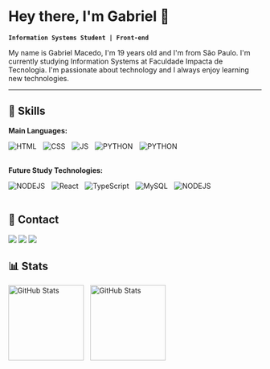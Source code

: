 # Hey there, I'm Gabriel 🤟

**`Information Systems Student | Front-end`**

My name is Gabriel Macedo, I'm 19 years old and I'm from São Paulo. I'm currently studying Information Systems at Faculdade Impacta de Tecnologia. I'm passionate about technology and I always enjoy learning new technologies.

---

## 🤖 Skills ##

**Main Languages:**

<div style='display: inline_block'>
    <img align='left' alt='HTML' title='HTML' style='padding-right: 10px'
        src="https://img.shields.io/badge/HTML5-E34F26?style=for-the-badge&logo=html5&logoColor=white" />
    <img align='left' alt='CSS' title='CSS' style='padding-right: 10px'
        src="https://img.shields.io/badge/CSS3-1572B6?style=for-the-badge&logo=css3&logoColor=white" />
    <img align='left' alt='JS' title='JS' style='padding-right: 10px'
        src="https://img.shields.io/badge/JavaScript-F7DF1E?style=for-the-badge&logo=javascript&logoColor=black" />
    <img align='left' alt='PYTHON' title='PYTHON' style='padding-right: 10px'
        src="https://img.shields.io/badge/Python-14354C?style=for-the-badge&logo=python&logoColor=white" />
    <img align='left' alt='PYTHON' title='PYTHON' style='padding-right: 10px'
        src="https://img.shields.io/badge/GIT-E44C30?style=for-the-badge&logo=git&logoColor=white" />
</div>
<br>
<br>

**Future Study Technologies:**

<div style='display: inline_block'>
    <img align='left' alt='NODEJS' title='NODEJS' style='padding-right: 10px'
        src="https://img.shields.io/badge/Node.js-43853D?style=for-the-badge&logo=node.js&logoColor=white" />
    <img align='left' alt='React' title='React' style='padding-right: 10px'
        src="https://img.shields.io/badge/React-20232A?style=for-the-badge&logo=react&logoColor=61DAFB" />
    <img align='left' alt='TypeScript' title='TypeScript' style='padding-right: 10px'
        src="https://img.shields.io/badge/TypeScript-007ACC?style=for-the-badge&logo=typescript&logoColor=white" />
    <img align='left' alt='MySQL' title='MySQL' style='padding-right: 10px'
        src="https://img.shields.io/badge/MySQL-005C84?style=for-the-badge&logo=mysql&logoColor=white" />
    <img align='left' alt='NODEJS' title='NODEJS' style='padding-right: 10px'
        src="https://img.shields.io/badge/PostgreSQL-316192?style=for-the-badge&logo=postgresql&logoColor=white" />
</div>
<br>
<br>

## 📲 Contact ##

<a href="www.linkedin.com/in/gabmacedo" target="_blank"><img src='https://img.shields.io/badge/LinkedIn-0077B5?style=for-the-badge&logo=linkedin&logoColor=white'></a>
<a href="malito:gabriel.adem001@gmail.com" target="_blank"><img src='https://img.shields.io/badge/Gmail-D14836?style=for-the-badge&logo=gmail&logoColor=white'></a>
<a href="instagram.com/@md.gab" target="_blank"><img src='https://img.shields.io/badge/Instagram-E4405F?style=for-the-badge&logo=instagram&logoColor=white'></a>

## 📊 Stats ##
<p>
    <img 
        align='left' 
        alt='GitHub Stats'
        height='150'
        style='padding-right: 10px'
        src="https://github-readme-stats.vercel.app/api?username=gabmacedo&show_icons=true&theme=dracula&include_all_commits=true" 
    />
    <img 
        align='left' 
        alt='GitHub Stats'
        height='150'
        style='padding-right: 10px'
        src="https://github-readme-stats.vercel.app/api/top-langs/?username=gabmacedo&theme=dracula&layout=compact&langs_count=4" 
    />
</p>
       
